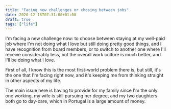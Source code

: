 ```yaml
---
title: "Facing new challenges or chosing between jobs"
date: 2020-12-18T07:31:00+01:00
draft: true
tags: ["life"]
---
```

I'm facing a new challenge now: to choose between staying at my well-paid job where I'm not doing what I love but still doing pretty good things, and I have recognition from board members, or to switch to another one where I'll receive considerably less, but the overall work culture is much better, and I'll be doing what I love.

First of all, I know this is the most first-world problem there is, but still, it's the one that I'm facing right now, and it's keeping me from thinking straight in other aspects of my life.

The main issue here is having to provide for my family since I'm the only one working, my wife is still pursuing her degree, and my two daughters both go to day-care, which in Portugal is a large amount of money.

